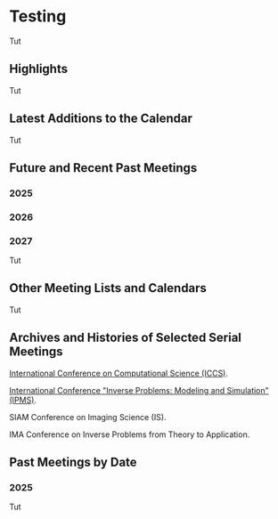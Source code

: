 <head>
  <link rel="stylesheet" href="assets/style.css">
</head>

# Testing

Tut
## Highlights

Tut

## Latest Additions to the Calendar

Tut

## Future and Recent Past Meetings

### 2025

### 2026

### 2027

Tut

## Other Meeting Lists and Calendars

Tut

## Archives and Histories of Selected Serial Meetings

[International Conference on Computational Science (ICCS)](https://www.iccs-meeting.org/iccs2025/previous-iccs/).

[International Conference "Inverse Problems: Modeling and Simulation" (IPMS)](https://www.ipms-conference.org/ipms2026/index.php/organization/history-objectives).

SIAM Conference on Imaging Science (IS).

IMA Conference on Inverse Problems from Theory to Application.

## Past Meetings by Date

### 2025

Tut
